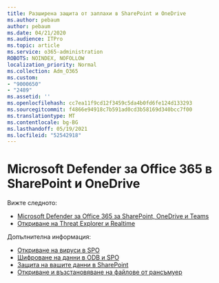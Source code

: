 ```yaml
---
title: Разширена защита от заплахи в SharePoint и OneDrive
ms.author: pebaum
author: pebaum
ms.date: 04/21/2020
ms.audience: ITPro
ms.topic: article
ms.service: o365-administration
ROBOTS: NOINDEX, NOFOLLOW
localization_priority: Normal
ms.collection: Adm_O365
ms.custom:
- "9000650"
- "2489"
ms.assetid: ''
ms.openlocfilehash: cc7ea11f9cd12f3459c5da4b0fd6fe124d133293
ms.sourcegitcommit: f4866e94918c7b591ad0cd3b58169d340bcc7f00
ms.translationtype: MT
ms.contentlocale: bg-BG
ms.lasthandoff: 05/19/2021
ms.locfileid: "52542918"
---
```

# <a name="microsoft-defender-for-office-365-in-sharepoint-and-onedrive"></a>Microsoft Defender за Office 365 в SharePoint и OneDrive

Вижте следното:
- [Microsoft Defender за Office 365 за SharePoint, OneDrive и Teams](/microsoft-365/security/office-365-security/atp-for-spo-odb-and-teams)
- [Откриване на Threat Explorer и Realtime](/microsoft-365/security/office-365-security/threat-explorer-views)


Допълнителна информация:

- [Откриване на вируси в SPO](/microsoft-365/security/office-365-security/virus-detection-in-spo)</br>
- [Шифроване на данни в ODB и SPO](/microsoft-365/compliance/data-encryption-in-odb-and-spo)</br>
- [Защита на вашите данни в SharePoint](/sharepoint/safeguarding-your-data)</br>
- [Откриване и възстановяване на файлове от рансъмуер](https://support.office.com/article/Ransomware-detection-and-recovering-your-files-0d90ec50-6bfd-40f4-acc7-b8c12c73637f)